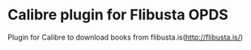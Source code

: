 # Calibre plugin for Flibusta OPDS
Plugin for Calibre to download books from flibusta.is(http://flibusta.is/)

